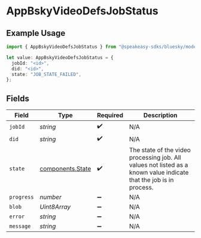 # AppBskyVideoDefsJobStatus

## Example Usage

```typescript
import { AppBskyVideoDefsJobStatus } from "@speakeasy-sdks/bluesky/models/components";

let value: AppBskyVideoDefsJobStatus = {
  jobId: "<id>",
  did: "<id>",
  state: "JOB_STATE_FAILED",
};
```

## Fields

| Field                                                                                                              | Type                                                                                                               | Required                                                                                                           | Description                                                                                                        |
| ------------------------------------------------------------------------------------------------------------------ | ------------------------------------------------------------------------------------------------------------------ | ------------------------------------------------------------------------------------------------------------------ | ------------------------------------------------------------------------------------------------------------------ |
| `jobId`                                                                                                            | *string*                                                                                                           | :heavy_check_mark:                                                                                                 | N/A                                                                                                                |
| `did`                                                                                                              | *string*                                                                                                           | :heavy_check_mark:                                                                                                 | N/A                                                                                                                |
| `state`                                                                                                            | [components.State](../../models/components/state.md)                                                               | :heavy_check_mark:                                                                                                 | The state of the video processing job. All values not listed as a known value indicate that the job is in process. |
| `progress`                                                                                                         | *number*                                                                                                           | :heavy_minus_sign:                                                                                                 | N/A                                                                                                                |
| `blob`                                                                                                             | *Uint8Array*                                                                                                       | :heavy_minus_sign:                                                                                                 | N/A                                                                                                                |
| `error`                                                                                                            | *string*                                                                                                           | :heavy_minus_sign:                                                                                                 | N/A                                                                                                                |
| `message`                                                                                                          | *string*                                                                                                           | :heavy_minus_sign:                                                                                                 | N/A                                                                                                                |
